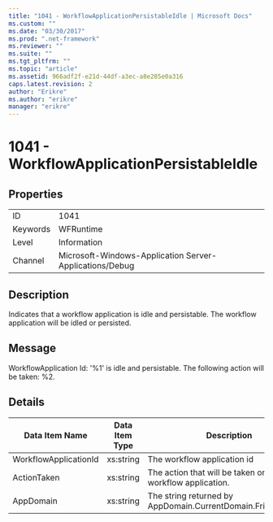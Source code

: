 ```yaml
---
title: "1041 - WorkflowApplicationPersistableIdle | Microsoft Docs"
ms.custom: ""
ms.date: "03/30/2017"
ms.prod: ".net-framework"
ms.reviewer: ""
ms.suite: ""
ms.tgt_pltfrm: ""
ms.topic: "article"
ms.assetid: 966adf2f-e21d-44df-a3ec-a8e285e0a316
caps.latest.revision: 2
author: "Erikre"
ms.author: "erikre"
manager: "erikre"
---
```

# 1041 - WorkflowApplicationPersistableIdle
## Properties  
  
|||  
|-|-|  
|ID|1041|  
|Keywords|WFRuntime|  
|Level|Information|  
|Channel|Microsoft-Windows-Application Server-Applications/Debug|  
  
## Description  
 Indicates that a workflow application is idle and persistable. The workflow application will be idled or persisted.  
  
## Message  
 WorkflowApplication Id: '%1' is idle and persistable.  The following action will be taken: %2.  
  
## Details  
  
|Data Item Name|Data Item Type|Description|  
|--------------------|--------------------|-----------------|  
|WorkflowApplicationId|xs:string|The workflow application id|  
|ActionTaken|xs:string|The action that will be taken on the workflow application.|  
|AppDomain|xs:string|The string returned by AppDomain.CurrentDomain.FriendlyName.|